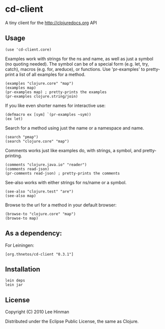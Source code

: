 # cd-client

A tiny client for the http://clojuredocs.org API

## Usage

    (use 'cd-client.core)
    
Examples work with strings for the ns and name, as well as just a
symbol (no quoting needed).  The symbol can be of a special form
(e.g. let, try, catch), macros (e.g. for, areduce), or functions.  Use
'pr-examples' to pretty-print a list of all examples for a method.

    (examples "clojure.core" "map")
    (examples map)
    (pr-examples map) ; pretty-prints the examples
    (pr-examples clojure.string/join)

If you like even shorter names for interactive use:

    (defmacro ex [sym] `(pr-examples ~sym))
    (ex let)

Search for a method using just the name or a namespace and name.

    (search "pmap")
    (search "clojure.core" "map")

Comments works just like examples do, with strings, a symbol, and
pretty-printing.

    (comments "clojure.java.io" "reader")
    (comments read-json)
    (pr-comments read-json) ; pretty-prints the comments

See-also works with either strings for ns/name or a symbol.

    (see-also "clojure.test" "are")
    (see-also map)

Browse to the url for a method in your default browser:

    (browse-to "clojure.core" "map")
    (browse-to map)

## As a dependency:

For Leiningen:

    [org.thnetos/cd-client "0.3.1"]

## Installation

    lein deps
    lein jar

## License

Copyright (C) 2010 Lee Hinman

Distributed under the Eclipse Public License, the same as Clojure.
